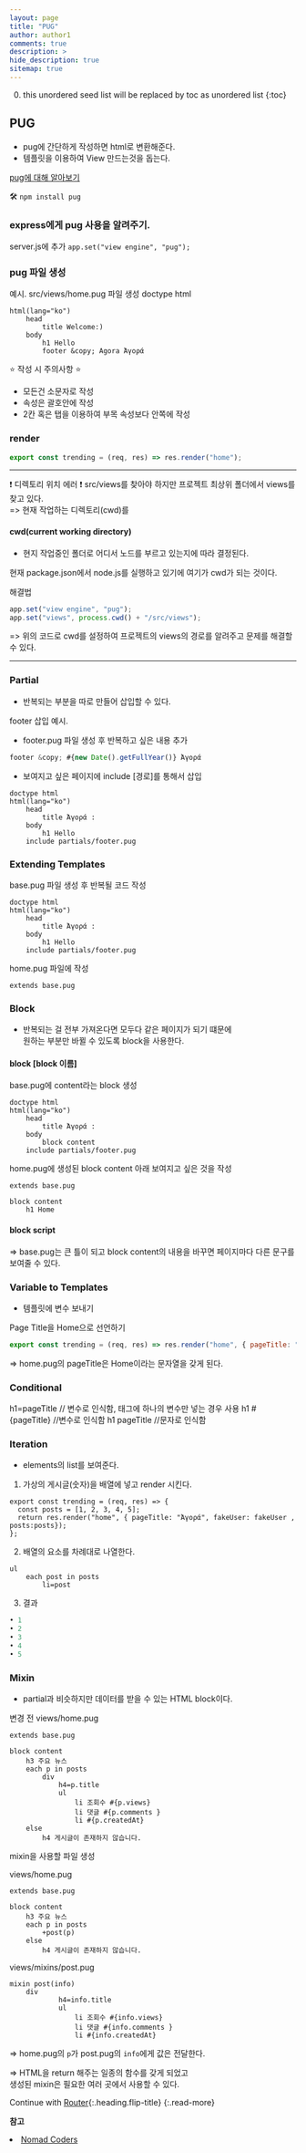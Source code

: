 ```yaml
---
layout: page
title: "PUG"
author: author1
comments: true
description: >
hide_description: true
sitemap: true
---
```


0. this unordered seed list will be replaced by toc as unordered list 
{:toc}

## PUG
- pug에 간단하게 작성하면 html로 변환해준다.
- 템플릿을 이용하여 View 만드는것을 돕는다.

<a target="_blank" href="https://pugjs.org/api/getting-started.html"> pug에 대해 알아보기 </a>

🛠️ `npm install pug`

### express에게 pug 사용을 알려주기.

server.js에 추가 `app.set("view engine", "pug");`

### pug 파일 생성

예시. src/views/home.pug 파일 생성 
doctype html
```pug
html(lang="ko")
    head 
        title Welcome:)
    body 
        h1 Hello 
        footer &copy; Agora Ἀγορά
```   
⭐ 작성 시 주의사항 ⭐
- 모든건 소문자로 작성 
- 속성은 괄호안에 작성
- 2칸 혹은 탭을 이용하여 부목 속성보다 안쪽에 작성

### render
```js
export const trending = (req, res) => res.render("home");
```
<hr>
❗ 디렉토리 위치 에러 ❗
src/views를 찾아야 하지만 프로젝트 최상위 폴더에서 views를 찾고 있다.<br>
=> 현재 작업하는 디렉토리(cwd)를 

#### cwd(current working directory)
- 현지 작업중인 폴더로 어디서 노드를 부르고 있는지에 따라 결정된다.

현재 package.json에서 node.js를 실행하고 있기에 여기가 cwd가 되는 것이다.

해결법
```js
app.set("view engine", "pug");
app.set("views", process.cwd() + "/src/views");
```
=> 위의 코드로 cwd를 설정하여 프로젝트의 views의 경로를 알려주고 문제를 해결할 수 있다.
<hr>

### Partial
- 반복되는 부분을 따로 만들어 삽입할 수 있다.

footer 삽입 예시.
- footer.pug 파일 생성 후 반복하고 싶은 내용 추가
```js
footer &copy; #{new Date().getFullYear()} Ἀγορά
```
- 보여지고 싶은 페이지에 include [경로]를 통해서 삽입
```pug
doctype html
html(lang="ko")
    head 
        title Ἀγορά :
    body 
        h1 Hello
    include partials/footer.pug 
```
### Extending Templates

base.pug 파일 생성 후 반복될 코드 작성
```pug
doctype html
html(lang="ko")
    head 
        title Ἀγορά :
    body 
        h1 Hello
    include partials/footer.pug 
```

home.pug 파일에 작성
```pug
extends base.pug
```

### Block
- 반복되는 걸 전부 가져온다면 모두다 같은 페이지가 되기 떄문에<br>
원하는 부분만 바뀔 수 있도록 block을 사용한다.

#### block [block 이름]
base.pug에 content라는 block 생성
```pug
doctype html
html(lang="ko")
    head 
        title Ἀγορά :
    body 
        block content
    include partials/footer.pug 
```

home.pug에 생성된 block content 아래 보여지고 싶은 것을 작성
```pug
extends base.pug

block content 
    h1 Home
```

#### block script


=> base.pug는 큰 틀이 되고 block content의 내용을 바꾸면 페이지마다 다른 문구를 보여줄 수 있다.

### Variable to Templates
- 템플릿에 변수 보내기 

Page Title을 Home으로 선언하기
```js
export const trending = (req, res) => res.render("home", { pageTitle: "Home" });
```

=> home.pug의 pageTitle은 Home이라는 문자열을 갖게 된다.

### Conditional

h1=pageTitle // 변수로 인식함, 태그에 하나의 변수만 넣는 경우 사용
h1 #{pageTitle} //변수로 인식함
h1 pageTitle //문자로 인식함

### Iteration
- elements의 list를 보여준다.

1. 가상의 게시글(숫자)을 배열에 넣고 render 시킨다.
```pug
export const trending = (req, res) => {
  const posts = [1, 2, 3, 4, 5];
  return res.render("home", { pageTitle: "Ἀγορά", fakeUser: fakeUser , posts:posts});
};
```

2. 배열의 요소를 차례대로 나열한다.
```pug
ul 
    each post in posts 
        li=post
```

3. 결과
```js
• 1
• 2
• 3
• 4
• 5
```

### Mixin
- partial과 비슷하지만 데이터를 받을 수 있는 HTML block이다.

변경 전
views/home.pug
```pug
extends base.pug

block content
    h3 주요 뉴스
    each p in posts 
        div
            h4=p.title 
            ul
                li 조회수 #{p.views}
                li 댓글 #{p.comments }
                li #{p.createdAt}
    else 
        h4 게시글이 존재하지 않습니다.
```

mixin을 사용할 파일 생성

views/home.pug
```pug
extends base.pug

block content
    h3 주요 뉴스
    each p in posts 
        +post(p)
    else 
        h4 게시글이 존재하지 않습니다.
```       
views/mixins/post.pug
```pug
mixin post(info)
    div
            h4=info.title 
            ul
                li 조회수 #{info.views}
                li 댓글 #{info.comments }
                li #{info.createdAt}
```
=> home.pug의 `p`가 post.pug의 `info`에게 값은 전달한다.



=> HTML을 return 해주는 일종의 함수를 갖게 되었고<br>
   생성된 mixin은 필요한 여러 곳에서 사용할 수 있다.



Continue with [Router](2021-01-04-pug.md){:.heading.flip-title}
{:.read-more}

**참고**
<li><a target="_blank" href="https://nomadcoders.co/?gclid=CjwKCAjw2f-VBhAsEiwAO4lNeGxUb10hQEsnXWufl6NE_TMbZVomtR59HvzfaaYKAIONyRIsWAW8QxoCRK0QAvD_BwE">Nomad Coders</a></li>